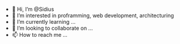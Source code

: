 - 👋 Hi, I’m @Sidius
- 👀 I’m interested in proframming, web development, architecturing
- 🌱 I’m currently learning ...
- 💞️ I’m looking to collaborate on ...
- 📫 How to reach me ...

<!---
Sidius/Sidius is a ✨ special ✨ repository because its `README.md` (this file) appears on your GitHub profile.
You can click the Preview link to take a look at your changes.
--->
